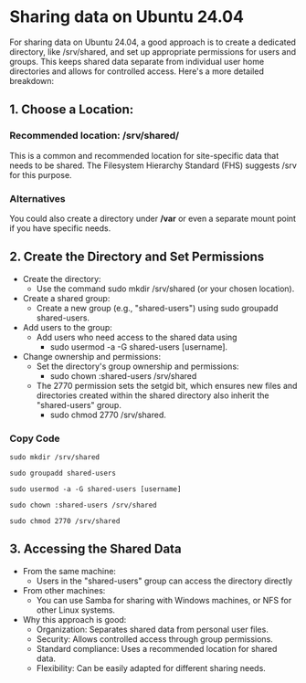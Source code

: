 # Sharing data on Ubuntu 24.04

For sharing data on Ubuntu 24.04, a good approach is to create a dedicated directory, like /srv/shared, and set up appropriate permissions for users and groups.
This keeps shared data separate from individual user home directories and allows for controlled access.
Here's a more detailed breakdown:

## 1. Choose a Location:

### Recommended location: /srv/shared/

This is a common and recommended location for site-specific data that needs to be shared. The Filesystem Hierarchy Standard (FHS) suggests /srv for this purpose.

### Alternatives

You could also create a directory under **/var** or even a separate mount point if you have specific needs.

## 2. Create the Directory and Set Permissions

* Create the directory:
  * Use the command sudo mkdir /srv/shared (or your chosen location). 
* Create a shared group:
  * Create a new group (e.g., "shared-users") using sudo groupadd shared-users. 
* Add users to the group:
  * Add users who need access to the shared data using
    * sudo usermod -a -G shared-users [username].
* Change ownership and permissions:
  * Set the directory's group ownership and permissions:
    * sudo chown :shared-users /srv/shared
  * The 2770 permission sets the setgid bit, which ensures new files and directories created within the shared directory also inherit the "shared-users" group.
    * sudo chmod 2770 /srv/shared.

### Copy Code

```code
sudo mkdir /srv/shared
```

```code
sudo groupadd shared-users
```

```code
sudo usermod -a -G shared-users [username]
```

```code
sudo chown :shared-users /srv/shared
```

```code
sudo chmod 2770 /srv/shared
```

## 3. Accessing the Shared Data

* From the same machine: 
  * Users in the "shared-users" group can access the directory directly
* From other machines: 
  * You can use Samba for sharing with Windows machines, or NFS for other Linux systems.
* Why this approach is good:
  * Organization: Separates shared data from personal user files.
  * Security: Allows controlled access through group permissions.
  * Standard compliance: Uses a recommended location for shared data.
  * Flexibility: Can be easily adapted for different sharing needs.